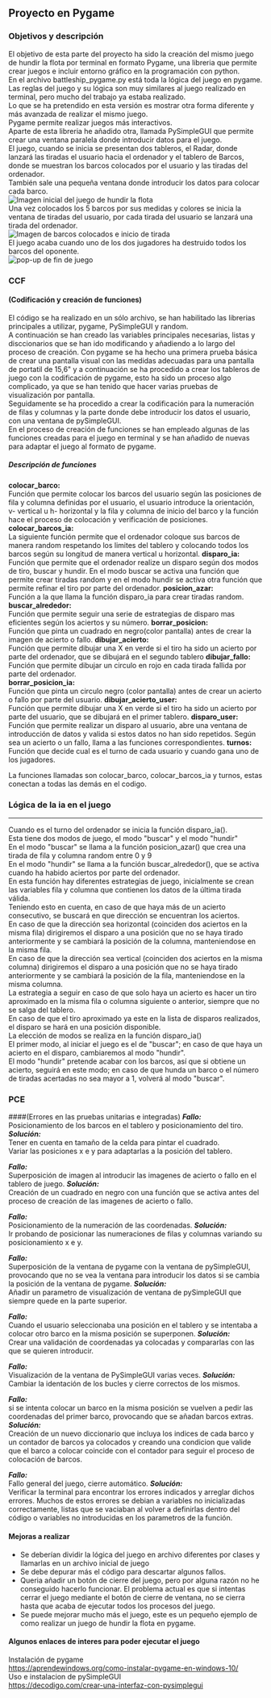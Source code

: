 ## Proyecto en Pygame  
### Objetivos y descripción  
El objetivo de esta parte del proyecto ha sido la creación del mismo juego de hundir la flota por terminal en formato Pygame, una libreria que permite crear juegos e incluir entorno gráfico en la programación con python.  
En el archivo battleship_pygame.py está toda la lógica del juego en pygame.     
Las reglas del juego y su lógica son muy similares al juego realizado en terminal, pero mucho del trabajo ya estaba realizado.    
Lo que se ha pretendido en esta versión es mostrar otra forma diferente y más avanzada de realizar el mismo juego.  
Pygame permite realizar juegos más interactivos.  
Aparte de esta libreria he añadido otra, llamada PySimpleGUI que permite crear una ventana paralela donde introducir datos para el juego.    
El juego, cuando se inicia se presentan dos tableros, el Radar, donde lanzará las tiradas el usuario hacia el ordenador y el tablero de 
Barcos, donde se muestran los barcos colocados por el usuario y las tiradas del ordenador.  
También sale una pequeña ventana donde introducir los datos para colocar cada barco.  
![Imagen inicial del juego de hundir la flota](https://github.com/aiasakitoprof/Proyecto-Battleship/blob/pygame/assets/juego1.jpg)  
Una vez colocados los 5 barcos por sus medidas y colores se inicia la ventana de tiradas del usuario, por cada tirada del usuario
se lanzará una tirada del ordenador.  
![Imagen de barcos colocados e inicio de tirada](https://github.com/aiasakitoprof/Proyecto-Battleship/blob/pygame/assets/juego.jpg)  
El juego acaba cuando uno de los dos jugadores ha destruido todos los barcos del oponente.  
![pop-up de fin de juego](https://github.com/aiasakitoprof/Proyecto-Battleship/blob/pygame/assets/popup.jpg)  

### CCF
#### (Codificación y creación de funciones)
El código se ha realizado en un sólo archivo, se han habilitado las librerias principales a utilizar, pygame, PySimpleGUI y random.  
A continuación se han creado las variables principales necesarias, listas y disccionarios que se han ido modificando y añadiendo a lo largo del proceso de creación.
Con pygame se ha hecho una primera prueba básica de crear una pantalla visual con las medidas adecuadas para una pantalla de portatil de 15,6" y a continuación se ha procedido a crear los tableros de juego con la codificación de pygame, esto ha sido un proceso algo complicado, ya que se han tenido que hacer varias pruebas de visualización por pantalla.  
Seguidamente se ha procedido a crear la codificación para la numeración de filas y columnas y la parte donde debe introducir los datos el usuario, con una ventana de pySimpleGUI.  
En el proceso de creación de funciones se han empleado algunas de las funciones creadas para el juego en terminal y se han añadido de nuevas para adaptar el juego al formato de pygame.  
##### Descripción de funciones
**colocar_barco:**  
Función que permite colocar los barcos del usuario según las posiciones de fila y columna definidas por el usuario, el usuario introduce la orientación, v- vertical u h- horizontal y la fila y columna de inicio del barco y la función hace el proceso de colocación y verificación de posiciones.
**colocar_barcos_ia:**   
La siguiente función permite que el ordenador coloque sus barcos de manera random respetando los limites del tablero y colocando todos los barcos según su longitud de manera vertical u horizontal.
**disparo_ia:**   
Función que permite que el ordenador realize un disparo según dos modos de tiro, buscar y hundir. En el modo buscar se activa una función que permite crear tiradas random y en el modo hundir se activa otra función que permite refinar el tiro por parte del ordenador.
**posicion_azar:**    
Función a la que llama la función disparo_ia para crear tiradas random.
**buscar_alrededor:**    
Función que permite seguir una serie de estrategias de disparo mas eficientes según los aciertos y su número.
**borrar_posicion:**    
Función que pinta un cuadrado en negro(color pantalla) antes de crear la imagen de acierto o fallo.
**dibujar_acierto:**   
Función que permite dibujar una X en verde si el tiro ha sido un acierto por parte del ordenador, que se dibujará en el segundo tablero
**dibujar_fallo:**    
Función que permite dibujar un circulo en rojo en cada tirada fallida por parte del ordenador.  
**borrar_posicion_ia:**   
Función que pinta un circulo negro (color pantalla) antes de crear un acierto o fallo por parte del usuario.
**dibujar_acierto_user:**    
Función que permite dibujar una X en verde si el tiro ha sido un acierto por parte del usuario, que se dibujará en el primer tablero.
**disparo_user:**      
Función que permite realizar un disparo al usuario, abre una ventana de introducción de datos y valida si estos datos no han sido repetidos. Según sea un acierto o un fallo, llama a las funciones correspondientes.
**turnos:**     
Función que decide cual es el turno de cada usuario y cuando gana uno de los jugadores.  

La funciones llamadas son colocar_barco, colocar_barcos_ia y turnos, estas conectan a todas las demás en el codigo.  

### Lógica de la ia en el juego
___________________________
Cuando es el turno del ordenador se inicia la función disparo_ia().  
Esta tiene dos modos de juego, el modo "buscar" y el modo "hundir"  
En el modo "buscar" se llama a la función posicion_azar() que crea una tirada de fila y columna random entre 0 y 9  
En el modo "hundir" se llama a la función buscar_alrededor(), que se activa cuando ha habido aciertos por parte del ordenador.  
En esta función hay diferentes estrategias de juego, inicialmente se crean las variables fila y columna que contienen los datos de la última tirada válida.  
Teniendo esto en cuenta, en caso de que haya más de un acierto consecutivo, se buscará en que dirección se encuentran los aciertos.  
En caso de que la dirección sea horizontal (coinciden dos aciertos en la misma fila) dirigiremos el disparo a una posición que no se haya tirado anteriormente y se cambiará la posición de la columna, manteniendose en la misma fila.  
En caso de que la dirección sea vertical (coinciden dos aciertos en la misma columna) dirigiremos el disparo a una posición que no se haya tirado anteriormente y se cambiará la posición de la fila, manteniendose en la misma columna.  
La estrategia a seguir en caso de que solo haya un acierto es hacer un tiro aproximado en la misma fila o columna siguiente o anterior, siempre que no se salga del tablero.  
En caso de que el tiro aproximado ya este en la lista de disparos realizados, el disparo se hará en una posición disponible.  
La elección de modos se realiza en la función disparo_ia()  
El primer modo, al iniciar el juego es el de "buscar"; en caso de que haya un acierto en el disparo, cambiaremos al modo "hundir".  
El modo "hundir" pretende acabar con los barcos, así que si obtiene un acierto, seguirá en este modo; en caso de que hunda un barco o el número de tiradas acertadas no sea mayor a 1, volverá al modo "buscar". 

### PCE
####(Errores en las pruebas unitarias e integradas)
***Fallo:***  
Posicionamiento de los barcos en el tablero y posicionamiento del tiro.  
***Solución:***  
Tener en cuenta en tamaño de la celda para pintar el cuadrado.  
Variar las posiciones x e y para adaptarlas a la posición del tablero.  

***Fallo:***  
Superposición de imagen al introducir las imagenes de acierto o fallo en el tablero de juego.
***Solución:***  
Creación de un cuadrado en negro con una función que se activa antes del proceso de creación de las imagenes de acierto o fallo.

***Fallo:***  
Posicionamiento de la numeración de las coordenadas.
***Solución:***  
Ir probando de posicionar las numeraciones de filas y columnas variando su posicionamiento x e y.

***Fallo:***  
Superposición de la ventana de pygame con la ventana de pySimpleGUI, provocando que no se vea la ventana para introducir los datos si se cambia la posición de la ventana de pygame.
***Solución:***  
Añadir un parametro de visualización de ventana de pySimpleGUI que siempre quede en la parte superior.

***Fallo:***  
Cuando el usuario seleccionaba una posición en el tablero y se intentaba a colocar otro barco en la misma posición se superponen.
***Solución:***  
Crear una validación de coordenadas ya colocadas y compararlas con las que se quieren introducir.

***Fallo:***  
Visualización de la ventana de PySimpleGUI varias veces.
***Solución:***  
Cambiar la identación de los bucles y cierre correctos de los mismos.

***Fallo:***  
si se intenta colocar un barco en la misma posición se vuelven a pedir las coordenadas del primer barco, provocando que se añadan barcos extras.
***Solución:***   
Creación de un nuevo diccionario que incluya los indices de cada barco y un contador de barcos ya colocados y creando una condicion que valide que el barco a colocar coincide con el contador para seguir el proceso de colocación de barcos.

***Fallo:***  
Fallo general del juego, cierre automático.
***Solución:***   
Verificar la terminal para encontrar los errores indicados y arreglar dichos errores. Muchos de estos errores se debian a variables no inicializadas correctamente, listas que se vaciaban al volver a definirlas dentro del código o variables no introducidas en los parametros de la función.


#### Mejoras a realizar
* Se deberían dividir la lógica del juego en archivo diferentes por clases y llamarlas en un archivo inicial de juego  
* Se debe depurar más el código para descartar algunos fallos.  
* Queria añadir un botón de cierre del juego, pero por alguna razón no he conseguido hacerlo funcionar. El problema actual es que si intentas cerrar el juego mediante el botón de cierre de ventana, no se cierra hasta que acaba de ejecutar todos los procesos del juego.
* Se puede mejorar mucho más el juego, este es un pequeño ejemplo de como realizar un juego de hundir la flota en pygame. 


#### Algunos enlaces de interes para poder ejecutar el juego
Instalación de pygame  
https://aprendewindows.org/como-instalar-pygame-en-windows-10/  
Uso e instalacion de pySimpleGUI  
https://decodigo.com/crear-una-interfaz-con-pysimplegui

